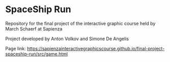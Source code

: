 # SpaceShip Run

Repository for the final project of the interactive graphic course held by March Schaerf at Sapienza

Project developed by Anton Volkov and Simone De Angelis

Page link: https://sapienzainteractivegraphicscourse.github.io/final-project-spaceship-run/src/game.html
